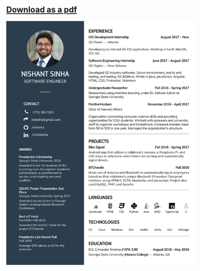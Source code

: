 [Download as a pdf](https://github.com/Nishnha/resume/raw/master/resume_v2.0.pdf)
---

![image of the resume](img/resume_v2.0.jpg)
